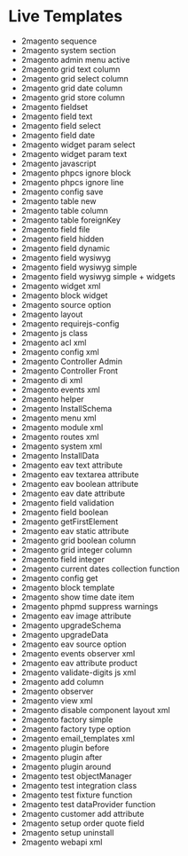 # Live Templates

* 2magento sequence
* 2magento system section
* 2magento admin menu active
* 2magento grid text column
* 2magento grid select column
* 2magento grid date column
* 2magento grid store column
* 2magento fieldset
* 2magento field text
* 2magento field select
* 2magento field date
* 2magento widget param select
* 2magento widget param text
* 2magento javascript
* 2magento phpcs ignore block
* 2magento phpcs ignore line
* 2magento config save
* 2magento table new
* 2magento table column
* 2magento table foreignKey
* 2magento field file
* 2magento field hidden
* 2magento field dynamic
* 2magento field wysiwyg
* 2magento field wysiwyg simple
* 2magento field wysiwyg simple + widgets
* 2magento widget xml
* 2magento block widget
* 2magento source option
* 2magento layout
* 2magento requirejs-config
* 2magento js class
* 2magento acl xml
* 2magento config xml
* 2magento Controller Admin
* 2magento Controller Front
* 2magento di xml
* 2magento events xml
* 2magento helper
* 2magento InstallSchema
* 2magento menu xml
* 2magento module xml
* 2magento routes xml
* 2magento system xml
* 2magento InstallData
* 2magento eav text attribute
* 2magento eav textarea attribute
* 2magento eav boolean attribute
* 2magento eav date attribute
* 2magento field validation
* 2magento field boolean
* 2magento getFirstElement
* 2magento eav static attribute
* 2magento grid boolean column
* 2magento grid integer column
* 2magento field integer
* 2magento current dates collection function
* 2magento config get
* 2magento block template
* 2magento show time date item
* 2magento phpmd suppress warnings
* 2magento eav image attribute
* 2magento upgradeSchema
* 2magento upgradeData
* 2magento eav source option
* 2magento events observer xml
* 2magento eav attribute product
* 2magento validate-digits js xml
* 2magento add column
* 2magento observer
* 2magento view xml
* 2magento disable component layout xml
* 2magento factory simple
* 2magento factory type option
* 2magento email_templates xml
* 2magento plugin before
* 2magento plugin after
* 2magento plugin around
* 2magento test objectManager
* 2magento test integration class
* 2magento test fixture function
* 2magento test dataProvider function
* 2magento customer add attribute
* 2magento setup order quote field
* 2magento setup uninstall
* 2magento webapi xml

